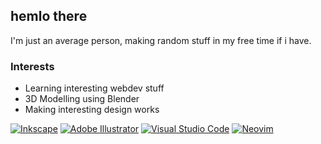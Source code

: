 ## hemlo there

I'm just an average person, making random stuff in my free time if i have.

### Interests

- Learning interesting webdev stuff
- 3D Modelling using Blender
- Making interesting design works

<a href="https://inkscape.org/"><img src="https://img.shields.io/badge/Inkscape-000000?style=for-the-badge&logo=Inkscape&logoColor=white" alt="Inkscape"></a>
<a href="https://en.m.wikipedia.org/wiki/Adobe_Illustrator"><img src="https://img.shields.io/badge/Adobe%20Illustrator-FF9A00?style=for-the-badge&logo=adobe%20illustrator&logoColor=white" alt="Adobe Illustrator"></a>
<a href=https://code.visualstudio.com/><img src="https://img.shields.io/badge/Visual_Studio_Code-0078D4?style=for-the-badge&logo=visual%20studio%20code&logoColor=white" alt="Visual Studio Code"></a>
<a href=https://neovim.io/><img src="https://img.shields.io/badge/NeoVim-%2357A143.svg?&style=for-the-badge&logo=neovim&logoColor=white" alt="Neovim"></a>
